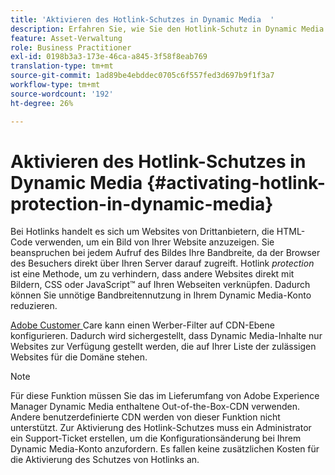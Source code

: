 ```yaml
---
title: 'Aktivieren des Hotlink-Schutzes in Dynamic Media  '
description: Erfahren Sie, wie Sie den Hotlink-Schutz in Dynamic Media aktivieren.
feature: Asset-Verwaltung
role: Business Practitioner
exl-id: 0198b3a3-173e-46ca-a845-3f58f8eab769
translation-type: tm+mt
source-git-commit: 1ad89be4ebddec0705c6f557fed3d697b9f1f3a7
workflow-type: tm+mt
source-wordcount: '192'
ht-degree: 26%

---
```


# Aktivieren des Hotlink-Schutzes in Dynamic Media   {#activating-hotlink-protection-in-dynamic-media}

Bei Hotlinks handelt es sich um Websites von Drittanbietern, die HTML-Code verwenden, um ein Bild von Ihrer Website anzuzeigen. Sie beanspruchen bei jedem Aufruf des Bildes Ihre Bandbreite, da der Browser des Besuchers direkt über Ihren Server darauf zugreift. Hotlink *protection* ist eine Methode, um zu verhindern, dass andere Websites direkt mit Bildern, CSS oder JavaScript™ auf Ihren Webseiten verknüpfen. Dadurch können Sie unnötige Bandbreitennutzung in Ihrem Dynamic Media-Konto reduzieren.

[Adobe Customer ](https://helpx.adobe.com/de/support.html) Care kann einen Werber-Filter auf CDN-Ebene konfigurieren. Dadurch wird sichergestellt, dass Dynamic Media-Inhalte nur Websites zur Verfügung gestellt werden, die auf Ihrer Liste der zulässigen Websites für die Domäne stehen.

>[!NOTE]
>
>Für diese Funktion müssen Sie das im Lieferumfang von Adobe Experience Manager Dynamic Media enthaltene Out-of-the-Box-CDN verwenden. Andere benutzerdefinierte CDN werden von dieser Funktion nicht unterstützt. Zur Aktivierung des Hotlink-Schutzes muss ein Administrator ein Support-Ticket erstellen, um die Konfigurationsänderung bei Ihrem Dynamic Media-Konto anzufordern. Es fallen keine zusätzlichen Kosten für die Aktivierung des Schutzes von Hotlinks an.
